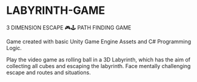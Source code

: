 # LABYRINTH-GAME
3 DIMENSION ESCAPE 🎮🕹 PATH FINDING GAME

Game created with basic Unity Game Engine Assets and C# Programming Logic.

Play the video game as rolling ball in a 3D Labyrinth, which has the aim of collecting all cubes and escaping the labyrinth. Face mentally challenging escape and routes and situations.
